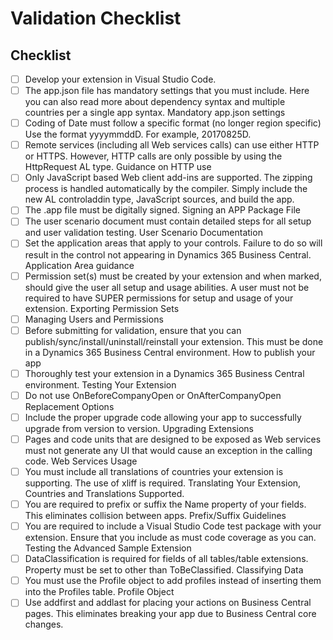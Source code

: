 # Validation Checklist

## Checklist

- [ ] Develop your extension in Visual Studio Code.
- [ ] The app.json file has mandatory settings that you must include. Here you can also read more about dependency syntax and multiple countries per a single app syntax.	Mandatory app.json settings
- [ ] Coding of Date must follow a specific format (no longer region specific)	Use the format yyyymmddD. For example, 20170825D.
- [ ] Remote services (including all Web services calls) can use either HTTP or HTTPS. However, HTTP calls are only possible by using the HttpRequest AL type.	Guidance on HTTP use
- [ ] Only JavaScript based Web client add-ins are supported. The zipping process is handled automatically by the compiler. Simply include the new AL controladdin type, JavaScript sources, and build the app.
- [ ] The .app file must be digitally signed.	Signing an APP Package File
- [ ] The user scenario document must contain detailed steps for all setup and user validation testing.	User Scenario Documentation
- [ ] Set the application areas that apply to your controls. Failure to do so will result in the control not appearing in Dynamics 365 Business Central.	Application Area guidance
- [ ] Permission set(s) must be created by your extension and when marked, should give the user all setup and usage abilities. A user must not be required to have SUPER permissions for setup and usage of your extension.	Exporting Permission Sets
- [ ] Managing Users and Permissions
- [ ] Before submitting for validation, ensure that you can publish/sync/install/uninstall/reinstall your extension. This must be done in a Dynamics 365 Business Central environment.	How to publish your app
- [ ] Thoroughly test your extension in a Dynamics 365 Business Central environment.	Testing Your Extension
- [ ] Do not use OnBeforeCompanyOpen or OnAfterCompanyOpen	Replacement Options
- [ ] Include the proper upgrade code allowing your app to successfully upgrade from version to version.	Upgrading Extensions
- [ ] Pages and code units that are designed to be exposed as Web services must not generate any UI that would cause an exception in the calling code.	Web Services Usage
- [ ] You must include all translations of countries your extension is supporting. The use of xliff is required.	Translating Your Extension, Countries and Translations Supported.
- [ ] You are required to prefix or suffix the Name property of your fields. This eliminates collision between apps.	Prefix/Suffix Guidelines
- [ ] You are required to include a Visual Studio Code test package with your extension. Ensure that you include as must code coverage as you can.	Testing the Advanced Sample Extension
- [ ] DataClassification is required for fields of all tables/table extensions. Property must be set to other than ToBeClassified.	Classifying Data
- [ ] You must use the Profile object to add profiles instead of inserting them into the Profiles table.	Profile Object
- [ ] Use addfirst and addlast for placing your actions on Business Central pages. This eliminates breaking your app due to Business Central core changes.
